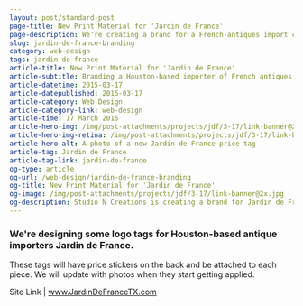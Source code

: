 ```yaml
---
layout: post/standard-post
page-title: New Print Material for 'Jardin de France'
page-description: We're creating a brand for a French-antiques import company
slug: jardin-de-france-branding
category: web-design
tags: jardin-de-france
article-title: New Print Material for 'Jardin de France'
article-subtitle: Branding a Houston-based importer of French antiques
article-datetime: 2015-03-17
article-datepublished: 2015-03-17
article-category: Web Design
article-category-link: web-design
article-time: 17 March 2015
article-hero-img: /img/post-attachments/projects/jdf/3-17/link-banner@2x.jpg
article-hero-img-retina: /img/post-attachments/projects/jdf/3-17/link-banner@2x.jpg
article-hero-alt: A photo of a new Jardin de France price tag
article-tag: Jardin de France
article-tag-link: jardin-de-france
og-type: article
og-url: /web-design/jardin-de-france-branding
og-title: New Print Material for 'Jardin de France'
og-image: /img/post-attachments/projects/jdf/3-17/link-banner@2x.jpg
og-description: Studio N Creations is creating a brand for Jardin de France
---
```

<div class="row margin-bottom">
	<h3 class="margin-bottom">We're designing some logo tags for Houston-based antique importers Jardin de France.</h3>
	<p>These tags will have price stickers on the back and be attached to each piece. We will update with photos when they start getting applied.</p>
</div>
<div class="row">
	<p class="header">Site Link | <a href="http://jardindefrancetx.com" class="simple" target="_blank">www.JardinDeFranceTX.com</a></p>
</div>